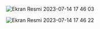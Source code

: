 

![Ekran Resmi 2023-07-14 17 46 03](https://github.com/osmanbatuhankalkan/HAKERRANK-30-DAY/assets/119897554/a622bde5-0c0f-4c59-aa36-ed8d4847a58d)

![Ekran Resmi 2023-07-14 17 46 22](https://github.com/osmanbatuhankalkan/HAKERRANK-30-DAY/assets/119897554/575ea8e5-4fb5-4ded-bca0-6680cc2c86f9)
